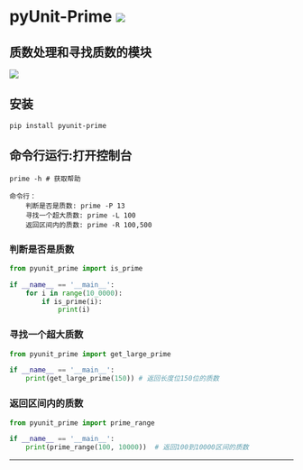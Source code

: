 # **pyUnit-Prime** [![](https://gitee.com/tyoui/logo/raw/master/logo/photolog.png)][1]

## 质数处理和寻找质数的模块
[![](https://img.shields.io/badge/Python-3.7-green.svg)](https://pypi.org/project/pyunit-prime/)


## 安装
    pip install pyunit-prime
    
## 命令行运行:打开控制台
    prime -h # 获取帮助
    
    命令行：
        判断是否是质数: prime -P 13
        寻找一个超大质数: prime -L 100
        返回区间内的质数: prime -R 100,500
    
    
### 判断是否是质数
```python
from pyunit_prime import is_prime

if __name__ == '__main__':
    for i in range(10_0000):
        if is_prime(i):
            print(i)
```

### 寻找一个超大质数
```python
from pyunit_prime import get_large_prime

if __name__ == '__main__':
    print(get_large_prime(150)) # 返回长度位150位的质数
```

### 返回区间内的质数
```python
from pyunit_prime import prime_range

if __name__ == '__main__':
    print(prime_range(100, 10000))  # 返回100到10000区间的质数
```


***
[1]: https://blog.jtyoui.com
